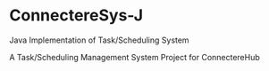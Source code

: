 # ConnectereSys-J
Java Implementation of Task/Scheduling System

A Task/Scheduling Management System Project for ConnectereHub
